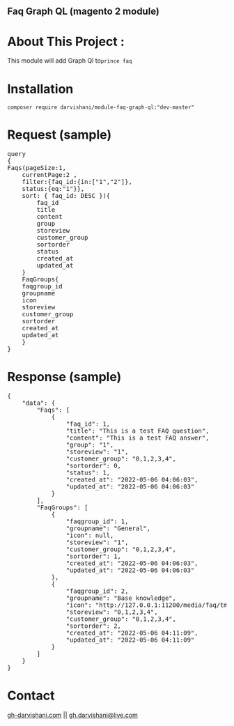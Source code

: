 
## Faq Graph QL  (magento 2 module)

# **About This Project** :
 
This module will add Graph Ql to`prince faq`

# Installation
 

`composer require darvishani/module-faq-graph-ql:"dev-master"`


# Request (sample)
<pre>
query
{
Faqs(pageSize:1,
    currentPage:2 ,
    filter:{faq_id:{in:["1","2"]},
    status:{eq:"1"}},
    sort: { faq_id: DESC }){
        faq_id
        title
        content
        group
        storeview
        customer_group
        sortorder
        status
        created_at
        updated_at
    }
    FaqGroups{
    faqgroup_id
    groupname
    icon
    storeview
    customer_group
    sortorder
    created_at
    updated_at
    }
}
</pre>

# Response (sample)
<pre>
{
    "data": {
        "Faqs": [
            {
                "faq_id": 1,
                "title": "This is a test FAQ question",
                "content": "This is a test FAQ answer",
                "group": "1",
                "storeview": "1",
                "customer_group": "0,1,2,3,4",
                "sortorder": 0,
                "status": 1,
                "created_at": "2022-05-06 04:06:03",
                "updated_at": "2022-05-06 04:06:03"
            }
        ],
        "FaqGroups": [
            {
                "faqgroup_id": 1,
                "groupname": "General",
                "icon": null,
                "storeview": "1",
                "customer_group": "0,1,2,3,4",
                "sortorder": 1,
                "created_at": "2022-05-06 04:06:03",
                "updated_at": "2022-05-06 04:06:03"
            },
            {
                "faqgroup_id": 2,
                "groupname": "Base knowledge",
                "icon": "http://127.0.0.1:11200/media/faq/tmp/icon/Screenshot_from_2022-03-25_09-00-42.png",
                "storeview": "0,1,2,3,4",
                "customer_group": "0,1,2,3,4",
                "sortorder": 2,
                "created_at": "2022-05-06 04:11:09",
                "updated_at": "2022-05-06 04:11:09"
            }
        ]
    }
}
</pre>
# Contact

[gh-darvishani.com](https://gh-darvishani.com/) 
|| [gh.darvishani@live.com](mailto:gh.darvishani@live.com)
